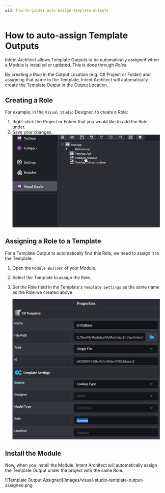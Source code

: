 ```yaml
---
uid: how-to-guides.auto-assign-template-outputs
---
```

# How to auto-assign Template Outputs

Intent Architect allows Template Outputs to be automatically assigned when a Module is installed or updated. This is done through _Roles_.

By creating a _Role_ in the Output Location (e.g. C# Project or Folder) and assigning that name to the Template, Intent Architect will automatically create the Template Output in the Output Location.

## Creating a Role

For example, in the `Visual Studio` Designer, to create a Role:

1. Right-click the Project or Folder that you would like to add the Role under.
2. Save your changes.
    ![Create a Role](images/visual-studio-creating-a-role.gif)

## Assigning a Role to a Template

For a Template Output to automatically find this Role, we need to assign it to the Template.

1. Open the `Module Builder` of your Module.
2. Select the Template to assign the Role.
3. Set the Role field in the Template's `Template Settings` as the same name as the Role we created above.

    ![Template Settings set Role](images/template-settings-set-role.png)

## Install the Module

Now, when you install the Module, Intent Architect will automatically assign the Template Output under the project with the same Role.

![Template Output Assigned](images/visual-studio-template-output-assigned.png
